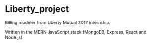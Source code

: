 # Liberty_project
Billing modeler from Liberty Mutual 2017 internship. 

Written in the MERN JavaScript stack (MongoDB, Express, React and Node.js).
